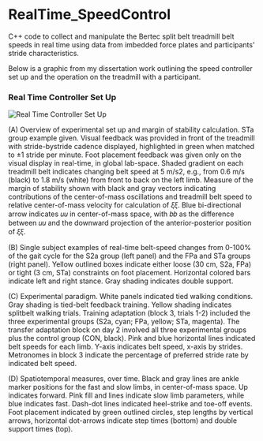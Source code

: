 # RealTime_SpeedControl
C++ code to collect and manipulate the Bertec split belt treadmill belt speeds in real time using data from imbedded force plates and participants' stride characteristics.

Below is a graphic from my dissertation work outlining the speed controller set up and the operation on the treadmill with a participant.

### Real Time Controller Set Up
![Real Time Controller Set Up](images/RealTimeController.jpg)

(A) Overview of experimental set up and margin of stability calculation. STa group
example given. Visual feedback was provided in front of the treadmill with stride-bystride cadence displayed, highlighted in green when matched to ±1 stride per minute. Foot
placement feedback was given only on the visual display in real-time, in global lab-space.
Shaded gradient on each treadmill belt indicates changing belt speed at 5 m/s2, e.g., from
0.6 m/s (black) to 1.8 m/s (white) from front to back on the left limb. Measure of the
margin of stability shown with black and gray vectors indicating contributions of the
center-of-mass oscillations and treadmill belt speed to relative center-of-mass velocity for
calculation of 𝜉𝜉. Blue bi-directional arrow indicates 𝑢𝑢 in center-of-mass space, with 𝑏𝑏 as
the difference between 𝑢𝑢 and the downward projection of the anterior-posterior position
of 𝜉𝜉. 

(B) Single subject examples of real-time belt-speed changes from 0-100% of the gait
cycle for the S2a group (left panel) and the FPa and STa groups (right panel). Yellow
outlined boxes indicate either loose (30 cm, S2a, FPa) or tight (3 cm, STa) constraints on
foot placement. Horizontal colored bars indicate left and right stance. Gray shading
indicates double support. 

(C) Experimental paradigm. White panels indicated tied walking
conditions. Gray shading is tied-belt feedback training. Yellow shading indicates splitbelt walking trials. Training adaptation (block 3, trials 1-2) included the three
experimental groups (S2a, cyan; FPa, yellow; STa, magenta). The transfer adaptation
block on day 2 involved all three experimental groups plus the control group (CON,
black). Pink and blue horizontal lines indicated belt speeds for each limb. Y-axis indicates
belt speed, x-axis by strides. Metronomes in block 3 indicate the percentage of preferred
stride rate by indicated belt speed. 

(D) Spatiotemporal measures, over time. Black and
gray lines are ankle marker positions for the fast and slow limbs, in center-of-mass space.
Up indicates forward. Pink fill and lines indicate slow limb parameters, while blue
indicates fast. Dash-dot lines indicated heel-strike and toe-off events. Foot placement
indicated by green outlined circles, step lengths by vertical arrows, horizontal dot-arrows
indicate step times (bottom) and double support times (top).
